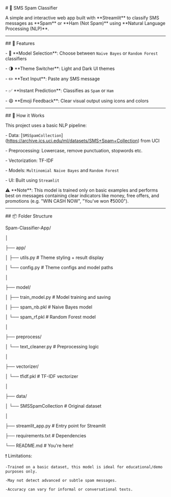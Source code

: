 \# 📨 SMS Spam Classifier



A simple and interactive web app built with \*\*Streamlit\*\* to classify SMS messages as \*\*Spam\*\* or \*\*Ham (Not Spam)\*\* using \*\*Natural Language Processing (NLP)\*\*.



---



\## 🚀 Features



\- 🔘 \*\*Model Selection\*\*: Choose between `Naive Bayes` or `Random Forest` classifiers

\- 🌗 \*\*Theme Switcher\*\*: Light and Dark UI themes

\- ✏️ \*\*Text Input\*\*: Paste any SMS message

\- ✅ \*\*Instant Prediction\*\*: Classifies as `Spam` or `Ham`

\- 😄 \*\*Emoji Feedback\*\*: Clear visual output using icons and colors



---



\## 🧠 How it Works



This project uses a basic NLP pipeline:

\- Data: \[`SMSSpamCollection`](https://archive.ics.uci.edu/ml/datasets/SMS+Spam+Collection) from UCI

\- Preprocessing: Lowercase, remove punctuation, stopwords etc.

\- Vectorization: TF-IDF

\- Models: `Multinomial Naive Bayes` and `Random Forest`

\- UI: Built using `Streamlit`



⚠️ \*\*Note\*\*: This model is trained only on basic examples and performs best on messages containing clear indicators like money, free offers, and promotions (e.g. "WIN CASH NOW", "You’ve won ₹5000").



---



\## 📦 Folder Structure



Spam-Classifier-App/

│

├── app/

│ ├── utils.py # Theme styling + result display

│ └── config.py # Theme configs and model paths

│

├── model/

│ ├── train\_model.py # Model training and saving

│ ├── spam\_nb.pkl # Naive Bayes model

│ └── spam\_rf.pkl # Random Forest model

│

├── preprocess/

│ └── text\_cleaner.py # Preprocessing logic

│

├── vectorizer/

│ └── tfidf.pkl # TF-IDF vectorizer

│

├── data/

│ └── SMSSpamCollection # Original dataset

│

├── streamlit\_app.py # Entry point for Streamlit

├── requirements.txt # Dependencies

└── README.md # You're here!

❗ Limitations:

	-Trained on a basic dataset, this model is ideal for educational/demo purposes only.

	-May not detect advanced or subtle spam messages.

	-Accuracy can vary for informal or conversational texts.

